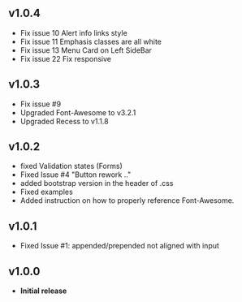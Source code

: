 ## v1.0.4
- Fix issue 10 Alert info links style
- Fix issue 11 Emphasis classes are all white
- Fix issue 13 Menu Card on Left SideBar
- Fix issue 22 Fix responsive


## v1.0.3
- Fix issue #9
- Upgraded Font-Awesome to v3.2.1
- Upgraded Recess to v1.1.8

## v1.0.2
- fixed Validation states (Forms)
- Fixed Issue #4 "Button rework .."
- added bootstrap version in the header of .css
- Fixed examples
- Added instruction on how to properly reference Font-Awesome.

## v1.0.1
- Fixed Issue #1: appended/prepended not aligned with input

## v1.0.0
- **Initial release**